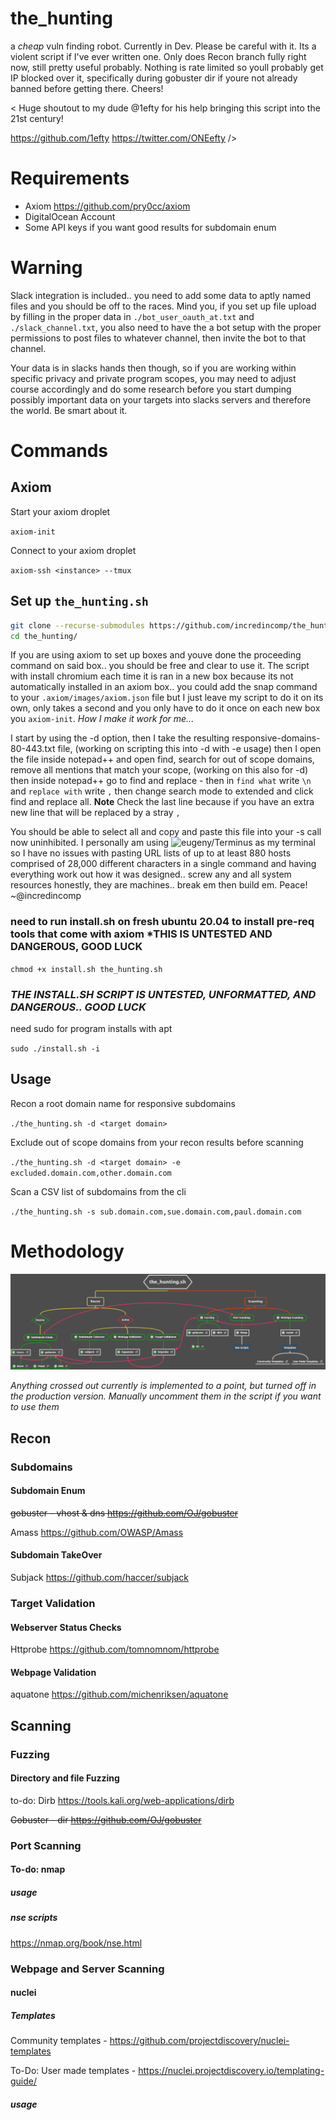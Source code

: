 # the_hunting
a *cheap* vuln finding robot. Currently in Dev. Please be careful with it. Its a violent script if I've ever written one. Only does Recon branch fully right now, still pretty useful probably. Nothing is rate limited so youll probably get IP blocked over it, specifically during gobuster dir if youre not already banned before getting there.
Cheers!

< Huge shoutout to my dude @1efty for his help bringing this script into the 21st century!

https://github.com/1efty https://twitter.com/ONEefty />
# Requirements

* Axiom https://github.com/pry0cc/axiom
* DigitalOcean Account
* Some API keys if you want good results for subdomain enum

# Warning
Slack integration is included.. you need to add some data to aptly named files and you should be off to the races. Mind you, if you set up file upload by filling in the proper data in `./bot_user_oauth_at.txt` and `./slack_channel.txt`, you also need to have the a bot setup with the proper permissions to post files to whatever channel, then invite the bot to that channel. 

Your data is in slacks hands then though, so if you are working within specific privacy and private program scopes, you may need to adjust course accordingly and do some research before you start dumping possibly important data on your targets into slacks servers and therefore the world. Be smart about it.

# Commands
## Axiom
Start your axiom droplet

`axiom-init`

Connect to your axiom droplet

`axiom-ssh <instance> --tmux`

## Set up `the_hunting.sh`

```bash
git clone --recurse-submodules https://github.com/incredincomp/the_hunting.git
cd the_hunting/
```

If you are using axiom to set up boxes and youve done the proceeding command on said box.. you should be free and clear to use it. The script with install chromium each time it is ran in a new box because its not automatically installed in an axiom box.. you could add the snap command to your `.axiom/images/axiom.json` file but I just leave my script to do it on its own, only takes a second and you only have to do it once on each new box you `axiom-init`. 
*How I make it work for me...*

I start by using the -d option, then I take the resulting responsive-domains-80-443.txt file, (working on scripting this into -d with -e usage) then I open the file inside notepad++ and open find, search for out of scope domains, remove all mentions that match your scope, (working on this also for -d) then inside notepad++ go to find and replace - then in `find what` write `\n` and `replace with` write `,` then change search mode to extended and click find and replace all. **Note** Check the last line because if you have an extra new line that will be replaced by a stray `,`

You should be able to select all and copy and paste this file into your -s call now uninhibited. I personally am using ![eugeny/Terminus](https://github.com/eugeny/terminus) as my terminal so I have no issues with pasting URL lists of up to at least 880 hosts comprised of 28,000 different characters in a single command and having everything work out how it was designed.. screw any and all system resources honestly, they are machines.. break em then build em. Peace! ~@incredincomp


### need to run install.sh on fresh ubuntu 20.04 to install pre-req tools that come with axiom *THIS IS UNTESTED AND DANGEROUS, GOOD LUCK
`chmod +x install.sh the_hunting.sh`

### *THE INSTALL.SH SCRIPT IS UNTESTED, UNFORMATTED, AND DANGEROUS.. GOOD LUCK*
need sudo for program installs with apt

`sudo ./install.sh -i`

## Usage
Recon a root domain name for responsive subdomains

`./the_hunting.sh -d <target domain>`

Exclude out of scope domains from your recon results before scanning

`./the_hunting.sh -d <target domain> -e excluded.domain.com,other.domain.com`

Scan a CSV list of subdomains from the cli

`./the_hunting.sh -s sub.domain.com,sue.domain.com,paul.domain.com`





# Methodology

![](https://github.com/incredincomp/usage-videos/blob/master/the_hunting1.PNG)

_Anything crossed out currently is implemented to a point, but turned off in the production version. Manually uncomment them in the script if you want to use them_

## Recon

### Subdomains

#### Subdomain Enum
~~gobuster - vhost & dns
https://github.com/OJ/gobuster~~

Amass
https://github.com/OWASP/Amass

#### Subdomain TakeOver
Subjack
https://github.com/haccer/subjack

### Target Validation

#### Webserver Status Checks
Httprobe
https://github.com/tomnomnom/httprobe

#### Webpage Validation
aquatone
https://github.com/michenriksen/aquatone

## Scanning

### Fuzzing
#### Directory and file Fuzzing
to-do: Dirb
https://tools.kali.org/web-applications/dirb

~~Gobuster - dir
https://github.com/OJ/gobuster~~

### Port Scanning
#### To-do: nmap

##### usage

##### nse scripts

https://nmap.org/book/nse.html

### Webpage and Server Scanning

#### nuclei

##### Templates

Community templates - https://github.com/projectdiscovery/nuclei-templates

To-Do: User made templates - https://nuclei.projectdiscovery.io/templating-guide/

##### usage
